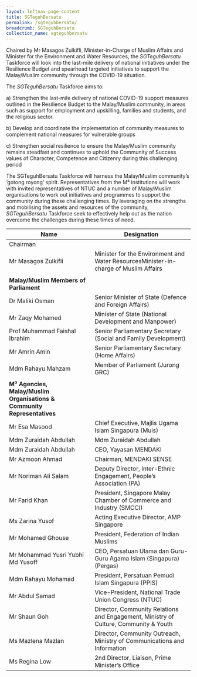 ```yaml
---
layout: leftnav-page-content
title: SGTeguhBersatu
permalink: /sgteguhbersatu/
breadcrumb: SGTeguhBersatu
collection_name: sgteguhbersatu
---
```


Chaired by Mr Masagos Zulkifli, Minister-in-Charge of Muslim Affairs and Minister for the Environment and Water Resources, the *SGTeguhBersatu* Taskforce will look into the last-mile delivery of national initiatives under the Resilience Budget and spearhead targeted initiatives to support the Malay/Muslim community through the COVID-19 situation.

 

The *SGTeguhBersatu* Taskforce aims to:

a)       Strengthen the last-mile delivery of national COVID-19 support measures outlined in the Resilience Budget to the Malay/Muslim community, in areas such as support for employment and upskilling, families and students, and the religious sector.

b)    Develop and coordinate the implementation of community measures to complement national measures for vulnerable groups

c)     Strengthen social resilience to ensure the Malay/Muslim community remains steadfast and continues to uphold the Community of Success values of Character, Competence and Citizenry during this challenging period

The SGTeguhBersatu Taskforce will harness the Malay/Muslim community’s ‘gotong royong’ spirit. Representatives from the M³ institutions will work with invited representatives of NTUC and a number of Malay/Muslim organisations to work out initiatives and programmes to support the community during these challenging times. By leveraging on the strengths and mobilising the assets and resources of the community, *SGTeguhBersatu* Taskforce seek to effectively help out as the nation overcome the challenges during these times of need.


| **Name**                                                                | **Designation**                                                                      |
|-------------------------------------------------------------------------|--------------------------------------------------------------------------------------|
| Chairman                                                                |                                                                                      |
| Mr Masagos Zulkifli                                                     | Minister for the Environment and Water ResourcesMinister-in-charge of Muslim Affairs |
|                                                                         |                                                                                      |
| **Malay/Muslim Members of Parliament**                                  |                                                                                      |
| Dr Maliki Osman                                                         | Senior Minister of State (Defence and Foreign Affairs)                               |
| Mr Zaqy Mohamed                                                         | Minister of State (National Development and Manpower)                                |
| Prof Muhammad Faishal Ibrahim                                           | Senior Parliamentary Secretary (Social and Family Development)                       |
| Mr Amrin Amin                                                           | Senior Parliamentary Secretary (Home Affairs)                                        |
| Mdm Rahayu Mahzam                                                       | Member of Parliament (Jurong GRC)                                                    |
|                                                                         |                                                                                      |
| **M³ Agencies, Malay/Muslim Organisations & Community Representatives** |                                                                                      |
| Mr Esa Masood                                                           | Chief Executive, Majlis Ugama Islam Singapura (Muis)                                 |
| Mdm Zuraidah Abdullah                                                   | Mdm Zuraidah Abdullah                                                                |
| Mdm Zuraidah Abdullah                                                   | CEO, Yayasan MENDAKI                                                                 |
| Mr Azmoon Ahmad                                                         | Chairman, MENDAKI SENSE                                                              |
| Mr Noriman Ali Salam                                                    | Deputy Director, Inter-Ethnic Engagement, People’s Association (PA)                  |
| Mr Farid Khan                                                           | President, Singapore Malay Chamber of Commerce and Industry (SMCCI)                  |
| Ms Zarina Yusof                                                         | Acting Executive Director, AMP Singapore                                             |
| Mr Mohamed Ghouse                                                       | President, Federation of Indian Muslims                                              |
| Mr Mohammad Yusri Yubhi Md Yusoff                                       | CEO, Persatuan Ulama dan Guru-Guru Agama Islam (Singapura) (Pergas)                  |
| Mdm Rahayu Mohamad                                                      | President, Persatuan Pemudi Islam Singapura (PPIS)                                   |
| Mr Abdul Samad                                                          | Vice-President, National Trade Union Congress (NTUC)                                 |
| Mr Shaun Goh                                                            | Director, Community Relations and Engagement, Ministry of Culture, Community & Youth |
| Ms Mazlena Mazlan                                                       | Director, Community Outreach, Ministry of Communications and Information             |
| Ms Regina Low                                                           | 2nd Director, Liaison, Prime Minister’s Office                                       |
